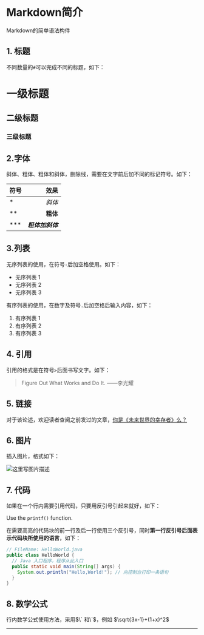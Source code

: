 # Markdown简介

Markdown的简单语法构件



## 1. 标题

不同数量的`#`可以完成不同的标题，如下：

# 一级标题
## 二级标题
### 三级标题  



## 2.字体

  斜体、粗体、粗体和斜体，删除线，需要在文字前后加不同的标记符号。如下：

| 符号   | 效果 | 
| :--- | --: | 
| \* |  *斜体* |
| \** |  **粗体**|
| \*** | ***粗体加斜体***|

## 3.列表

无序列表的使用，在符号`-`后加空格使用。如下：

- 无序列表 1
- 无序列表 2
- 无序列表 3

有序列表的使用，在数字及符号`.`后加空格后输入内容，如下：

1. 有序列表 1
2. 有序列表 2
3. 有序列表 3

## 4. 引用

引用的格式是在符号`>`后面书写文字。如下：

> Figure Out What Works and Do It. ——李光耀

## 5. 链接

对于该论述，欢迎读者查阅之前发过的文章，[你是《未来世界的幸存者》么？](https://mp.weixin.qq.com/s/s5IhxV2ooX3JN_X416nidA)
<a id="jump_8"></a>


## 6. 图片

插入图片，格式如下：

![这里写图片描述](https://www.nginx.cn/wp-content/uploads/2020/03/qrcode_for_gh_82cf87d482f0_258.jpg)



## 7. 代码

如果在一个行内需要引用代码，只要用反引号引起来就好，如下：

Use the `printf()` function.

在需要高亮的代码块的前一行及后一行使用三个反引号，同时**第一行反引号后面表示代码块所使用的语言**，如下：

```java
// FileName: HelloWorld.java
public class HelloWorld {
  // Java 入口程序，程序从此入口
  public static void main(String[] args) {
    System.out.println("Hello,World!"); // 向控制台打印一条语句
  }
}
```

## 8. 数学公式


行内数学公式使用方法，采用$\` 和\`$，例如  $`\sqrt{3x-1}+(1+x)^2`$


---

